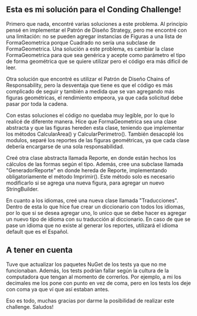## Esta es mi solución para el Conding Challenge!

Primero que nada, encontré varias soluciones a este problema. Al principio pensé en implementar el Patrón de Diseño Strategy, pero me encontré con una limitación: no se pueden agregar instancias de Figuras a una lista de FormaGeometrica porque Cuadrado no sería una subclase de FormaGeometrica.
Una solución a este problema, es cambiar la clase FormaGeometrica para que sea genérica y acepte como parámetro el tipo de forma geométrica que se quiere utilizar pero el código era más dificil de leer.

Otra solución que encontré es utilizar el Patrón de Diseño Chains of Responsability, pero la desventaja que tiene es que el código es más complicado de seguir y también a medida que se van agregando más figuras geométricas, el rendimiento empeora, ya que cada solicitud debe pasar por toda la cadena.

Con estas soluciones el código no quedaba muy legible, por lo que lo realicé de diferente manera. Hice que FormaGeometrica sea una clase abstracta y que las figuras hereden esta clase, teniendo que implementar los métodos CalcularArea() y CalcularPerimetro(). También desacoplé los modulos, separé los reportes de las figuras geométricas, ya que cada clase debería encargarse de una sola responsabilidad.

Creé otra clase abstracta llamada Reporte, en donde están hechos los cálculos de las formas según el tipo. Además, cree una subclase llamada "GeneradorReporte" en donde hereda de Reporte, implementando obligatoriamente el método Imprimir(). Este método solo es necesario modificarlo si se agrega una nueva figura, para agregar un nuevo StringBuilder.

En cuanto a los idiomas, creé una nueva clase llamada "Traducciones". Dentro de esta lo que hice fue crear un diccionario con todos los idiomas, por lo que si se desea agregar uno, lo unico que se debe hacer es agregar un nuevo tipo de idioma con su traducción al diccionario. En caso de que se pase un idioma que no existe al generar los reportes, utilizará el idioma default que es el Español.

## A tener en cuenta
Tuve que actualizar los paquetes NuGet de los tests ya que no me funcionaban. Además, los tests podrían fallar según la cultura de la computadora que tengan al momento de correrlos. Por ejemplo, a mi los decimales me los pone con punto en vez de coma, pero en los tests los deje con coma ya que ví que así estaban antes.



Eso es todo, muchas gracias por darme la posibilidad de realizar este challenge.
Saludos!
